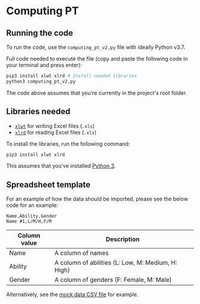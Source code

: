 # Computing PT

## Running the code

To run the code, use the `computing_pt_v2.py` file with ideally Python v3.7.

Full code needed to execute the file (copy and paste the following code in your terminal and press enter):

```bash
pip3 install xlwt xlrd # Install needed libraries
python3 computing_pt_v2.py
```

The code above assumes that you're currently in the project's root folder.

## Libraries needed

- [`xlwt`](https://pypi.org/project/xlwt/) for writing Excel files (`.xls`)
- [`xlrd`](https://pypi.org/project/xlrd/) for reading Excel files (`.xls`)

To install the libraries, run the following command:

```bash
pip3 install xlwt xlrd
```

This assumes that you've installed [Python 3](https://python.org/download).

## Spreadsheet template

For an example of how the data should be imported, please see the below code for an example:

```csv
Name,Ability,Gender
Name #1,L/M/H,F/M
```

Column value | Description
---|---
Name | A column of names
Ability | A column of abilities (L: Low, M: Medium, H: High)
Gender | A column of genders (F: Female, M: Male)

Alternatively, see the [mock data CSV file](computing_pt_mock_data_v2.csv) for example.